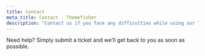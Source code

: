 ```yaml
---
title: Contact
meta_title: Contact - Themefisher
description: "Contact us if you face any difficulties while using our Templates, ask guidance from our experts, or simply say hello!"
---
```


Need help? Simply submit a ticket and we'll get back to you as soon as possible.
